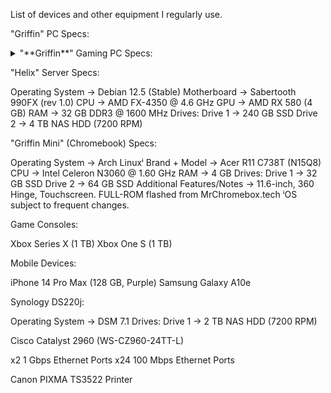 List of devices and other equipment I regularly use.

"Griffin" PC Specs:
<details>
<summary>"**Griffin**" Gaming PC Specs:</summary>
Operating System → Windows 11 Pro
Motherboard → ASROCK A620M-C
CPU → AMD Ryzen 5 7600 @ 5.1 GHz
GPU → AMD RX 7600 (8 GB)
RAM → 16 GB DDR5 @ 6000 MHz
Drives:
Drive 1 → 1 TB NVMe
Drive 2 → 1 TB SSD
Drive 3 → 1 TB SSD
Drive 4 → 1 TB SSD
</details>





"Helix" Server Specs:

Operating System → Debian 12.5 (Stable)
Motherboard → Sabertooth 990FX (rev 1.0)
CPU → AMD FX-4350 @ 4.6 GHz
GPU → AMD RX 580 (4 GB)
RAM → 32 GB DDR3 @ 1600 MHz
Drives:
Drive 1 → 240 GB SSD
Drive 2 → 4 TB NAS HDD (7200 RPM)


"Griffin Mini" (Chromebook) Specs:

Operating System → Arch Linuxⁱ
Brand + Model → Acer R11 C738T (N15Q8)
CPU → Intel Celeron N3060 @ 1.60 GHz
RAM → 4 GB
Drives:
Drive 1 → 32 GB SSD
Drive 2 → 64 GB SSD
Additional Features/Notes → 11.6-inch, 360 Hinge, Touchscreen.
FULL-ROM flashed from MrChromebox.tech
ⁱOS subject to frequent changes.

Game Consoles:

Xbox Series X (1 TB)
Xbox One S (1 TB)

Mobile Devices:
        
iPhone 14 Pro Max (128 GB, Purple)
Samsung Galaxy A10e

Synology DS220j:
        
Operating System → DSM 7.1
Drives:
Drive 1 → 2 TB NAS HDD (7200 RPM)

Cisco Catalyst 2960 (WS-CZ960-24TT-L)
        
x2 1 Gbps Ethernet Ports
x24 100 Mbps Ethernet Ports

Canon PIXMA TS3522 Printer

